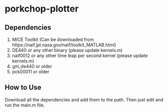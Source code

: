 # porkchop-plotter

## Dependencies
<ol>
  <li> MICE Toolkit (Can be downloaded from https://naif.jpl.nasa.gov/naif/toolkit_MATLAB.html) </li>
  <li> DE440 or any other binary (please update kernels.m)</li>
  <li> naif0012 or any other time leap per second kernel (please update kernels.m)</li>
  <li> gm_de440 or older</li>
  <li> pck00011 or older</li>
</ol>

## How to Use
Download all the dependencies and add them to the path. Then just edit and run the main.m file.
